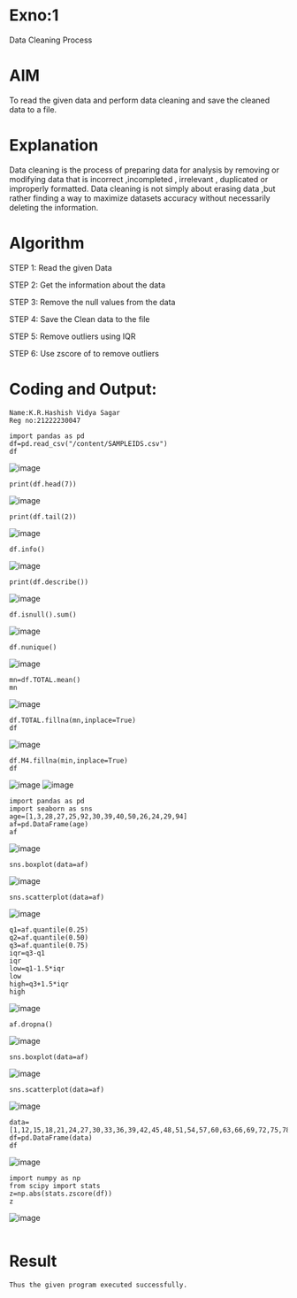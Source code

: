 # Exno:1
Data Cleaning Process

# AIM
To read the given data and perform data cleaning and save the cleaned data to a file.

# Explanation
Data cleaning is the process of preparing data for analysis by removing or modifying data that is incorrect ,incompleted , irrelevant , duplicated or improperly formatted. Data cleaning is not simply about erasing data ,but rather finding a way to maximize datasets accuracy without necessarily deleting the information.

# Algorithm
STEP 1: Read the given Data

STEP 2: Get the information about the data

STEP 3: Remove the null values from the data

STEP 4: Save the Clean data to the file

STEP 5: Remove outliers using IQR

STEP 6: Use zscore of to remove outliers

# Coding and Output:
```
Name:K.R.Hashish Vidya Sagar
Reg no:21222230047
```
```
import pandas as pd
df=pd.read_csv("/content/SAMPLEIDS.csv")
df
```
![image](https://github.com/hashish9275/exno1/assets/118707521/b129df30-9832-4188-963d-88ea5bc58e3a)
```
print(df.head(7))
```
![image](https://github.com/hashish9275/exno1/assets/118707521/a25cb59c-8597-43e6-b4bb-884075b25902)
```
print(df.tail(2))
```
![image](https://github.com/hashish9275/exno1/assets/118707521/0add0105-9e68-4872-9ee4-7878f5950fc7)
```
df.info()
```
![image](https://github.com/hashish9275/exno1/assets/118707521/d72d7d32-8e0e-4cf3-a726-1018f5deeb10)
```
print(df.describe())
```
![image](https://github.com/hashish9275/exno1/assets/118707521/92dd426b-9a12-4551-84b9-e30078e57a81)
```
df.isnull().sum()
```
![image](https://github.com/hashish9275/exno1/assets/118707521/ed82bf76-1266-44e6-acb7-32b20e8e839e)
```
df.nunique()
```
![image](https://github.com/hashish9275/exno1/assets/118707521/fafa6bf5-425b-4a93-b6c6-b029f15a5243)
```
mn=df.TOTAL.mean()
mn
```
![image](https://github.com/hashish9275/exno1/assets/118707521/d94488f9-70a6-4965-8ae5-7c5634184b99)
```
df.TOTAL.fillna(mn,inplace=True)
df
```
![image](https://github.com/hashish9275/exno1/assets/118707521/b9933b43-020c-48d2-bef1-d40b4a181046)
```
df.M4.fillna(min,inplace=True)
df
```
![image](https://github.com/hashish9275/exno1/assets/118707521/f099b1b4-59ff-40ea-a60e-839022de76c7)
![image](https://github.com/hashish9275/exno1/assets/118707521/a4ad0cd2-d929-4716-911f-3a55167cb35e)

```
import pandas as pd            
import seaborn as sns      
age=[1,3,28,27,25,92,30,39,40,50,26,24,29,94]
af=pd.DataFrame(age)
af
```
![image](https://github.com/hashish9275/exno1/assets/118707521/1055ef38-673d-4476-b720-28ff64476390)
```
sns.boxplot(data=af)
```
![image](https://github.com/hashish9275/exno1/assets/118707521/57b0ea94-bd2c-4598-abca-39a9d3607ede)
```
sns.scatterplot(data=af)
```
![image](https://github.com/hashish9275/exno1/assets/118707521/c55538c5-fd97-4067-8a91-26fd613ccd25)
```
q1=af.quantile(0.25)
q2=af.quantile(0.50)
q3=af.quantile(0.75)
iqr=q3-q1
iqr
low=q1-1.5*iqr
low
high=q3+1.5*iqr
high
```
![image](https://github.com/hashish9275/exno1/assets/118707521/c4b58d8d-7c79-49cf-861c-c7990a126ca4)
```
af.dropna()
```
![image](https://github.com/hashish9275/exno1/assets/118707521/41dc61f8-ecfb-4670-bbf4-7c030234945a)
```
sns.boxplot(data=af)
```
![image](https://github.com/hashish9275/exno1/assets/118707521/d943d50a-4cef-4ef0-a515-029d075b160b)
```
sns.scatterplot(data=af)
```
![image](https://github.com/hashish9275/exno1/assets/118707521/eab6ca5c-137f-4887-a095-b2acc3edd953)
```
data=[1,12,15,18,21,24,27,30,33,36,39,42,45,48,51,54,57,60,63,66,69,72,75,78,81,84,87,90,93,96,99,102,105]         
df=pd.DataFrame(data)            
df    
```
![image](https://github.com/hashish9275/exno1/assets/118707521/ec69416c-7eb5-45f2-86f2-b283f8b60d2d)
```
import numpy as np    
from scipy import stats     
z=np.abs(stats.zscore(df))   
z     
```
![image](https://github.com/hashish9275/exno1/assets/118707521/a31a4ff3-6f61-4f4a-93f2-e8893d8f8b55)































```
```
# Result
```
Thus the given program executed successfully.
```
